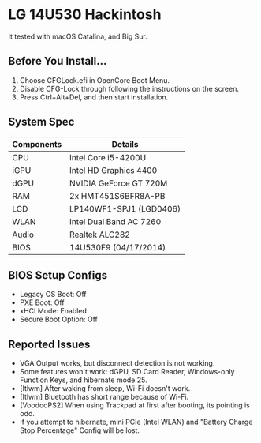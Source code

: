 # LG 14U530 Hackintosh
It tested with macOS Catalina, and Big Sur.

## Before You Install...
1. Choose CFGLock.efi in OpenCore Boot Menu.
2. Disable CFG-Lock through following the instructions on the screen.
3. Press Ctrl+Alt+Del, and then start installation.

## System Spec
| Components | Details |
| - | - |
| CPU | Intel Core i5-4200U |
| iGPU | Intel HD Graphics 4400 |
| dGPU | NVIDIA GeForce GT 720M |
| RAM | 2x HMT451S6BFR8A-PB |
| LCD | LP140WF1-SPJ1 (LGD0406) |
| WLAN | Intel Dual Band AC 7260 |
| Audio | Realtek ALC282 |
| BIOS | 14U530F9 (04/17/2014) |

## BIOS Setup Configs
- Legacy OS Boot: Off
- PXE Boot: Off
- xHCI Mode: Enabled
- Secure Boot Option: Off

## Reported Issues
- VGA Output works, but disconnect detection is not working.
- Some features won't work: dGPU, SD Card Reader, Windows-only Function Keys, and hibernate mode 25.
- [Itlwm] After waking from sleep, Wi-Fi doesn't work.
- [Itlwm] Bluetooth has short range because of Wi-Fi.
- [VoodooPS2] When using Trackpad at first after booting, its pointing is odd.
- If you attempt to hibernate, mini PCIe (Intel WLAN) and "Battery Charge Stop Percentage" Config will be lost.
